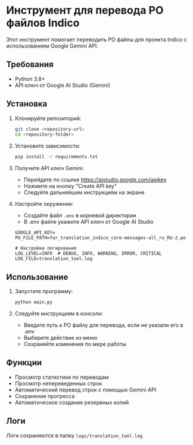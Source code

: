 # Инструмент для перевода PO файлов Indico

Этот инструмент помогает переводить PO файлы для проекта Indico с использованием Google Gemini API.

## Требования

- Python 3.8+
- API ключ от Google AI Studio (Gemini)

## Установка

1. Клонируйте репозиторий:
   ```bash
   git clone <repository-url>
   cd <repository-folder>
   ```

2. Установите зависимости:
   ```bash
   pip install -r requirements.txt
   ```

3. Получите API ключ Gemini:
   - Перейдите по ссылке https://aistudio.google.com/apikey
   - Нажмите на кнопку "Create API key"
   - Следуйте дальнейшим инструкциям на экране

5. Настройте окружение:
   - Создайте файл `.env` в корневой директории
   - В .env файле укажите API ключ от Google AI Studio
   ```
   GOOGLE_API_KEY=
   PO_FILE_PATH=for_translation_indico_core-messages-all_ru_RU-2.po

   # Настройки логирования
   LOG_LEVEL=INFO  # DEBUG, INFO, WARNING, ERROR, CRITICAL
   LOG_FILE=translation_tool.log
   ```



## Использование

1. Запустите программу:
   ```bash
   python main.py
   ```

2. Следуйте инструкциям в консоли:
   - Введите путь к PO файлу для перевода, если не указали его в .env
   - Выберите действие из меню
   - Сохраняйте изменения по мере работы

## Функции

- Просмотр статистики по переводам
- Просмотр непереведенных строк
- Автоматический перевод строк с помощью Gemini API
- Сохранение прогресса
- Автоматическое создание резервных копий

## Логи

Логи сохраняются в папку `logs/translation_tool.log`
